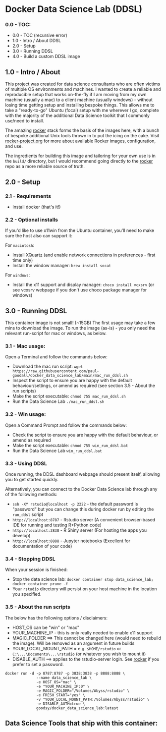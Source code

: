 # Docker Data Science Lab (DDSL)

### 0.0 - TOC:

- 0.0 - TOC (recursive error)
- 1.0 - Intro / About DDSL
- 2.0 - Setup
- 3.0 - Running DDSL
- 4.0 - Build a custom DDSL image

## 1.0 - Intro / About

This project was created for data science consultants who are often victims of multiple OS environments and machines.  I wanted to create a reliable and reproducible setup that works on-the-fly if I am moving from my own machine (usually a mac) to a client machine (usually windows) - without losing time getting setup and installing bespoke things.  This allows me to take a "ready-to-go" Ubuntu (focal) setup with me wherever I go, complete with the majority of the additional Data Science toolkit that I commonly use/need to install.

The amazing [rocker](https://github.com/rocker-org/rocker) stack forms the basis of the images here, with a bunch of bespoke additional Unix tools thrown in to put the icing on the cake.  Visit [rocker-project.org](https://rocker-project.org) for more about available Rocker images, configuration, and use.

The ingredients for building this image and tailoring for your own use is in the `build/` directory, but I would recommend going directly to the [rocker](https://github.com/rocker-org/rocker) repo as a more reliable source of truth.

## 2.0 - Setup

### 2.1 - Requirements

- Install docker (that's it!)

### 2.2 - Optional installs

If you'd like to use x11win from the Ubuntu container, you'll need to make sure the host also can support it:

For `macintosh`: 
- Install XQuartz (and enable network connections in preferences - first time only)
- Install the window manager: `brew install socat`

For `windows`:
- Install the x11 support and display manager: `choco install vcxsrv`  (or see vcxsrv webpage if you don't use choco package manager for windows)

## 3.0 - Running DDSL

This container image is not small! (~15GB) The first usage may take a few mins to download the image.
To run the image (as-is) - you only need the relevant run-script for mac or windows, as below.

### 3.1 - Mac usage:

Open a Terminal and follow the commands below:

- Download the mac run script: `wget https://raw.githubusercontent.com/paul-goodall/docker_data_science_lab/main/mac_run_ddsl.sh`
- Inspect the script to ensure you are happy with the default behaviour/settings, or amend as required (see section 3.5 - About the run scripts)
- Make the script executable:  `chmod 755 mac_run_ddsl.sh`
- Run the Data Science Lab `./mac_run_ddsl.sh`

### 3.2 - Win usage:

Open a Command Prompt and follow the commands below:
- Check the script to ensure you are happy with the default behaviour, or amend as required
- Make the script executable:  `chmod 755 win_run_ddsl.bat`
- Run the Data Science Lab `win_run_ddsl.bat`

### 3.3 - Using DDSL

Once running, the DDSL dashboard webpage should present itself, allowing you to get started quickly.

Alternatively, you can connect to the Docker Data Science lab through any of the following methods:
- `ssh -XY rstudio@localhost -p 2222` - the default password is "password" but you can change this during docker run by editing the `run_ddsl` script
- `http://localhost:8787` - Rstudio server  (A convenient browser-based IDE for running and testing R+Python code)
- `http://localhost:3838` - R Shiny server  (For hosting the apps you develop)
- `http://localhost:8888` - Jupyter notebooks  (Excellent for documentation of your code)

### 3.4 - Stopping DDSL

When your session is finished:
- Stop the data science lab: `docker container stop data_science_lab; docker container prune -f`
- Your `rstudio` directory will persist on your host machine in the location you specified.

### 3.5 - About the run scripts

The below has the following options / disclaimers:
- HOST_OS can be "win" or "mac"
- YOUR_MACHINE_IP - this is only really needed to enable x11 support
- MAGIC_FOLDER ==> This cannot be changed here (would need to rebuild the image).  Will be removed as an argument in future builds
- YOUR_LOCAL_MOUNT_PATH = e.g. `$HOME/rstudio` or `C:\...\Documents\...\rstudio` (or whatever you wish to mount it)
- DISABLE_AUTH ==> applies to the rstudio-server login.  See [rocker](https://github.com/rocker-org/rocker) if you prefer to set a password.

```
docker run -d -p 8787:8787 -p 3838:3838 -p 8888:8888 \
              --name data_science_lab \
              -e HOST_OS="mac" \
              -e "YOUR_MACHINE_IP:0" \
              -e MAGIC_FOLDER="/Volumes/Abyss/rstudio" \
              -e FRESH_START="yes" \
              -v "YOUR_LOCAL_MOUNT_PATH:/Volumes/Abyss/rstudio" \
              -e DISABLE_AUTH=true \
              goodsy/docker_data_science_lab:latest
```


## Data Science Tools that ship with this container:
